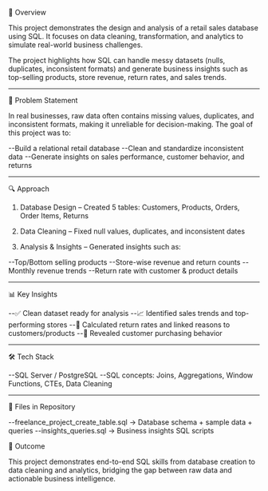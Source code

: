 📌 Overview

This project demonstrates the design and analysis of a retail sales database using SQL. It focuses on data cleaning, transformation, and analytics to simulate real-world business challenges.

The project highlights how SQL can handle messy datasets (nulls, duplicates, inconsistent formats) and generate business insights such as top-selling products, store revenue, return rates, and sales trends.

---------------------------------------------------------------------------------------------------------------------------------------------------------------------------------------------------------------------

🎯 Problem Statement

In real businesses, raw data often contains missing values, duplicates, and inconsistent formats, making it unreliable for decision-making.
The goal of this project was to:

--Build a relational retail database
--Clean and standardize inconsistent data
--Generate insights on sales performance, customer behavior, and returns

---------------------------------------------------------------------------------------------------------------------------------------------------------------------------------------------------------------------

🔍 Approach

1. Database Design – Created 5 tables: Customers, Products, Orders, Order Items, Returns

2. Data Cleaning – Fixed null values, duplicates, and inconsistent dates

3. Analysis & Insights – Generated insights such as:

  --Top/Bottom selling products
  --Store-wise revenue and return counts
  --Monthly revenue trends
  --Return rate with customer & product details

---------------------------------------------------------------------------------------------------------------------------------------------------------------------------------------------------------------------

📊 Key Insights

--✅ Clean dataset ready for analysis
--📈 Identified sales trends and top-performing stores
--🔄 Calculated return rates and linked reasons to customers/products
--🛒 Revealed customer purchasing behavior

---------------------------------------------------------------------------------------------------------------------------------------------------------------------------------------------------------------------

🛠️ Tech Stack

--SQL Server / PostgreSQL
--SQL concepts: Joins, Aggregations, Window Functions, CTEs, Data Cleaning

---------------------------------------------------------------------------------------------------------------------------------------------------------------------------------------------------------------------

📂 Files in Repository

--freelance_project_create_table.sql → Database schema + sample data + queries
--insights_queries.sql → Business insights SQL scripts

🚀 Outcome

This project demonstrates end-to-end SQL skills from database creation to data cleaning and analytics, bridging the gap between raw data and actionable business intelligence.
